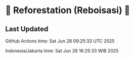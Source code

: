 
# 🌳 Reforestation (Reboisasi) 🌲

## Last Updated

GitHub Actions time: Sat Jun 28 09:25:33 UTC 2025

Indonesia/Jakarta time: Sat Jun 28 16:25:33 WIB 2025
